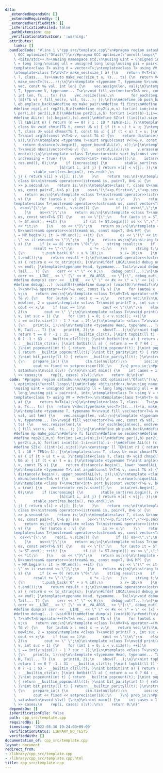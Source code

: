 ```yaml
---
data:
  _extendedDependsOn: []
  _extendedRequiredBy: []
  _extendedVerifiedWith: []
  _isVerificationFailed: false
  _pathExtension: cpp
  _verificationStatusIcon: ':warning:'
  attributes:
    links: []
  bundledCode: "#line 1 \"cpp_src/template.cpp\"\n#pragma region satashun\n//#pragma\
    \ GCC optimize(\"Ofast\")\n//#pragma GCC optimize(\"unroll-loops\")\n#include\
    \ <bits/stdc++.h>\nusing namespace std;\n\nusing uint = unsigned int;\nusing ll\
    \ = long long;\nusing ull = unsigned long long;\nusing pii = pair<int, int>;\n\
    template<class T> using V = vector<T>;\ntemplate<class T> using VV = V<V<T>>;\n\
    \ntemplate<class T>\nV<T> make_vec(size_t a) {\n    return V<T>(a);\n}\n\ntemplate<class\
    \ T, class... Ts>\nauto make_vec(size_t a, Ts... ts) {\n  return V<decltype(make_vec<T>(ts...))>(a,\
    \ make_vec<T>(ts...));\n}\n\ntemplate <typename T, typename V>\nvoid fill_vec(vector<T>&\
    \ vec, const V& val, int len) {\n    vec.assign(len, val);\n}\ntemplate <typename\
    \ T, typename V, typename... Ts>\nvoid fill_vec(vector<T>& vec, const V& val,\
    \ int len, Ts... ts) {\n    vec.resize(len),\n        for_each(begin(vec), end(vec),\
    \ [&](T& v) { fill_vec(v, val, ts...); });\n}\n\n#define pb push_back\n#define\
    \ eb emplace_back\n#define mp make_pair\n#define fi first\n#define se second\n\
    #define rep(i,n) rep2(i,0,n)\n#define rep2(i,m,n) for(int i=m;i<(n);i++)\n#define\
    \ per(i,b) per2(i,0,b)\n#define per2(i,a,b) for(int i=int(b)-1;i>=int(a);i--)\n\
    #define ALL(c) (c).begin(),(c).end()\n#define SZ(x) ((int)(x).size())\n\nconstexpr\
    \ ll TEN(int n) { return (n == 0) ? 1 : 10 * TEN(n-1); }\n\ntemplate<class T,\
    \ class U> void chmin(T& t, const U& u) { if (t > u) t = u; }\ntemplate<class\
    \ T, class U> void chmax(T& t, const U& u) { if (t < u) t = u; }\n\ntemplate <typename\
    \ T>\nint arglb(const V<T>& v, const T& x) {\n    return distance(v.begin(), lower_bound(ALL(v),\
    \ x));\n}\n\ntemplate <typename T>\nint argub(const V<T>& v, const T& x) {\n \
    \   return distance(v.begin(), upper_bound(ALL(v), x));\n}\n\ntemplate <class\
    \ T>\nvoid mkuni(vector<T>& v) {\n    sort(ALL(v));\n    v.erase(unique(ALL(v)),\
    \ end(v));\n}\n\ntemplate <class T>\nvector<int> sort_by(const vector<T>& v, bool\
    \ increasing = true) {\n    vector<int> res(v.size());\n    iota(res.begin(),\
    \ res.end(), 0);\n\n    if (increasing) {\n        stable_sort(res.begin(), res.end(),\n\
    \                    [&](int i, int j) { return v[i] < v[j]; });\n    } else {\n\
    \        stable_sort(res.begin(), res.end(),\n                    [&](int i, int\
    \ j) { return v[i] > v[j]; });\n    }\n    return res;\n}\n\ntemplate <class T,\
    \ class U>\nistream& operator>>(istream& is, pair<T, U>& p) {\n    is >> p.first\
    \ >> p.second;\n    return is;\n}\n\ntemplate<class T, class U>\nostream& operator<<(ostream&\
    \ os, const pair<T, U>& p) {\n    os<<\"(\"<<p.first<<\",\"<<p.second<<\")\";\n\
    \    return os;\n}\n\ntemplate <class T>\nistream& operator>>(istream& is, vector<T>&\
    \ v) {\n    for (auto& x : v) {\n        is >> x;\n    }\n    return is;\n}\n\n\
    template<class T>\nostream& operator<<(ostream& os, const vector<T>& v) {\n  \
    \  os<<\"{\";\n    rep(i, v.size()) {\n        if (i) os<<\",\";\n        os<<v[i];\n\
    \    }\n    os<<\"}\";\n    return os;\n}\n\ntemplate <class T>\nostream& operator<<(ostream&\
    \ os, const set<T>& ST) {\n    os << \"{\";\n    for (auto it = ST.begin(); it\
    \ != ST.end(); ++it) {\n        if (it != ST.begin()) os << \",\";\n        os\
    \ << *it;\n    }\n    os << \"}\";\n    return os;\n}\n\ntemplate <class T, class\
    \ U>\nostream& operator<<(ostream& os, const map<T, U>& MP) {\n    for (auto it\
    \ = MP.begin(); it != MP.end(); ++it) {\n        os << \"(\" << it->first << \"\
    : \" << it->second << \")\";\n    }\n    return os;\n}\n\nstring to_string(__int128_t\
    \ x) {\n    if (x == 0) return \"0\";\n    string result;\n    if (x < 0) {\n\
    \        result += \"-\";\n        x *= -1;\n    }\n    string t;\n    while (x)\
    \ {\n        t.push_back('0' + x % 10);\n        x /= 10;\n    }\n    reverse(t.begin(),\
    \ t.end());\n    return result + t;\n}\n\nostream& operator<<(ostream& o, __int128_t\
    \ x) { return o << to_string(x); }\n\n\n#ifdef LOCAL\nvoid debug_out() { cerr\
    \ << endl; }\ntemplate<typename Head, typename... Tail>\nvoid debug_out(Head H,\
    \ Tail... T) {\n    cerr << \" \" << H;\n    debug_out(T...);\n}\n#define debug(...)\
    \ cerr << __LINE__ << \" [\" << #__VA_ARGS__ << \"]:\", debug_out(__VA_ARGS__)\n\
    #define dump(x) cerr << __LINE__ << \" \" << #x << \" = \" << (x) << endl\n#else\n\
    #define debug(...) (void(0))\n#define dump(x) (void(0))\n#endif\n\ntemplate <class\
    \ T>\nV<T>& operator+=(V<T>& vec, const T& v) {\n    for (auto& x : vec) x +=\
    \ v;\n    return vec;\n}\n\ntemplate <class T>\nV<T>& operator-=(V<T>& vec, const\
    \ T& v) {\n    for (auto& x : vec) x -= v;\n    return vec;\n}\n\n// suc : 1 =\
    \ newline, 2 = space\ntemplate <class T>\nvoid print(T x, int suc = 1) {\n   \
    \ cout << x;\n    if (suc == 1)\n        cout << \"\\n\";\n    else if (suc ==\
    \ 2)\n        cout << \" \";\n}\n\ntemplate <class T>\nvoid print(const vector<T>&\
    \ v, int suc = 1) {\n    for (int i = 0; i < v.size(); ++i)\n        print(v[i],\
    \ i == int(v.size()) - 1 ? suc : 2);\n}\n\ntemplate <class T>\nvoid show(T x)\
    \ {\n    print(x, 1);\n}\n\ntemplate <typename Head, typename... Tail>\nvoid show(Head\
    \ H, Tail... T) {\n    print(H, 2);\n    show(T...);\n}\n\nint topbit(int t) {\
    \ return t == 0 ? -1 : 31 - __builtin_clz(t); }\nint topbit(ll t) { return t ==\
    \ 0 ? -1 : 63 - __builtin_clzll(t); }\nint botbit(int a) { return a == 0 ? 32\
    \ : __builtin_ctz(a); }\nint botbit(ll a) { return a == 0 ? 64 : __builtin_ctzll(a);\
    \ }\nint popcount(int t) { return __builtin_popcount(t); }\nint popcount(ll t)\
    \ { return __builtin_popcountll(t); }\nint bit_parity(int t) { return __builtin_parity(t);\
    \ }\nint bit_parity(ll t) { return __builtin_parityll(t); }\n\nstruct prepare_io\
    \ {\n    prepare_io() {\n        cin.tie(nullptr);\n        ios::sync_with_stdio(false);\n\
    \        cout << fixed << setprecision(10);\n    }\n} prep_io;\n#pragma endregion\
    \ satashun\n\nvoid slv() {\n\n}\n\nint main() {\n    int cases = 1;\n    //cin\
    \ >> cases;\n    rep(i, cases) slv();\n\n    return 0;\n}\n"
  code: "#pragma region satashun\n//#pragma GCC optimize(\"Ofast\")\n//#pragma GCC\
    \ optimize(\"unroll-loops\")\n#include <bits/stdc++.h>\nusing namespace std;\n\
    \nusing uint = unsigned int;\nusing ll = long long;\nusing ull = unsigned long\
    \ long;\nusing pii = pair<int, int>;\ntemplate<class T> using V = vector<T>;\n\
    template<class T> using VV = V<V<T>>;\n\ntemplate<class T>\nV<T> make_vec(size_t\
    \ a) {\n    return V<T>(a);\n}\n\ntemplate<class T, class... Ts>\nauto make_vec(size_t\
    \ a, Ts... ts) {\n  return V<decltype(make_vec<T>(ts...))>(a, make_vec<T>(ts...));\n\
    }\n\ntemplate <typename T, typename V>\nvoid fill_vec(vector<T>& vec, const V&\
    \ val, int len) {\n    vec.assign(len, val);\n}\ntemplate <typename T, typename\
    \ V, typename... Ts>\nvoid fill_vec(vector<T>& vec, const V& val, int len, Ts...\
    \ ts) {\n    vec.resize(len),\n        for_each(begin(vec), end(vec), [&](T& v)\
    \ { fill_vec(v, val, ts...); });\n}\n\n#define pb push_back\n#define eb emplace_back\n\
    #define mp make_pair\n#define fi first\n#define se second\n#define rep(i,n) rep2(i,0,n)\n\
    #define rep2(i,m,n) for(int i=m;i<(n);i++)\n#define per(i,b) per2(i,0,b)\n#define\
    \ per2(i,a,b) for(int i=int(b)-1;i>=int(a);i--)\n#define ALL(c) (c).begin(),(c).end()\n\
    #define SZ(x) ((int)(x).size())\n\nconstexpr ll TEN(int n) { return (n == 0) ?\
    \ 1 : 10 * TEN(n-1); }\n\ntemplate<class T, class U> void chmin(T& t, const U&\
    \ u) { if (t > u) t = u; }\ntemplate<class T, class U> void chmax(T& t, const\
    \ U& u) { if (t < u) t = u; }\n\ntemplate <typename T>\nint arglb(const V<T>&\
    \ v, const T& x) {\n    return distance(v.begin(), lower_bound(ALL(v), x));\n\
    }\n\ntemplate <typename T>\nint argub(const V<T>& v, const T& x) {\n    return\
    \ distance(v.begin(), upper_bound(ALL(v), x));\n}\n\ntemplate <class T>\nvoid\
    \ mkuni(vector<T>& v) {\n    sort(ALL(v));\n    v.erase(unique(ALL(v)), end(v));\n\
    }\n\ntemplate <class T>\nvector<int> sort_by(const vector<T>& v, bool increasing\
    \ = true) {\n    vector<int> res(v.size());\n    iota(res.begin(), res.end(),\
    \ 0);\n\n    if (increasing) {\n        stable_sort(res.begin(), res.end(),\n\
    \                    [&](int i, int j) { return v[i] < v[j]; });\n    } else {\n\
    \        stable_sort(res.begin(), res.end(),\n                    [&](int i, int\
    \ j) { return v[i] > v[j]; });\n    }\n    return res;\n}\n\ntemplate <class T,\
    \ class U>\nistream& operator>>(istream& is, pair<T, U>& p) {\n    is >> p.first\
    \ >> p.second;\n    return is;\n}\n\ntemplate<class T, class U>\nostream& operator<<(ostream&\
    \ os, const pair<T, U>& p) {\n    os<<\"(\"<<p.first<<\",\"<<p.second<<\")\";\n\
    \    return os;\n}\n\ntemplate <class T>\nistream& operator>>(istream& is, vector<T>&\
    \ v) {\n    for (auto& x : v) {\n        is >> x;\n    }\n    return is;\n}\n\n\
    template<class T>\nostream& operator<<(ostream& os, const vector<T>& v) {\n  \
    \  os<<\"{\";\n    rep(i, v.size()) {\n        if (i) os<<\",\";\n        os<<v[i];\n\
    \    }\n    os<<\"}\";\n    return os;\n}\n\ntemplate <class T>\nostream& operator<<(ostream&\
    \ os, const set<T>& ST) {\n    os << \"{\";\n    for (auto it = ST.begin(); it\
    \ != ST.end(); ++it) {\n        if (it != ST.begin()) os << \",\";\n        os\
    \ << *it;\n    }\n    os << \"}\";\n    return os;\n}\n\ntemplate <class T, class\
    \ U>\nostream& operator<<(ostream& os, const map<T, U>& MP) {\n    for (auto it\
    \ = MP.begin(); it != MP.end(); ++it) {\n        os << \"(\" << it->first << \"\
    : \" << it->second << \")\";\n    }\n    return os;\n}\n\nstring to_string(__int128_t\
    \ x) {\n    if (x == 0) return \"0\";\n    string result;\n    if (x < 0) {\n\
    \        result += \"-\";\n        x *= -1;\n    }\n    string t;\n    while (x)\
    \ {\n        t.push_back('0' + x % 10);\n        x /= 10;\n    }\n    reverse(t.begin(),\
    \ t.end());\n    return result + t;\n}\n\nostream& operator<<(ostream& o, __int128_t\
    \ x) { return o << to_string(x); }\n\n\n#ifdef LOCAL\nvoid debug_out() { cerr\
    \ << endl; }\ntemplate<typename Head, typename... Tail>\nvoid debug_out(Head H,\
    \ Tail... T) {\n    cerr << \" \" << H;\n    debug_out(T...);\n}\n#define debug(...)\
    \ cerr << __LINE__ << \" [\" << #__VA_ARGS__ << \"]:\", debug_out(__VA_ARGS__)\n\
    #define dump(x) cerr << __LINE__ << \" \" << #x << \" = \" << (x) << endl\n#else\n\
    #define debug(...) (void(0))\n#define dump(x) (void(0))\n#endif\n\ntemplate <class\
    \ T>\nV<T>& operator+=(V<T>& vec, const T& v) {\n    for (auto& x : vec) x +=\
    \ v;\n    return vec;\n}\n\ntemplate <class T>\nV<T>& operator-=(V<T>& vec, const\
    \ T& v) {\n    for (auto& x : vec) x -= v;\n    return vec;\n}\n\n// suc : 1 =\
    \ newline, 2 = space\ntemplate <class T>\nvoid print(T x, int suc = 1) {\n   \
    \ cout << x;\n    if (suc == 1)\n        cout << \"\\n\";\n    else if (suc ==\
    \ 2)\n        cout << \" \";\n}\n\ntemplate <class T>\nvoid print(const vector<T>&\
    \ v, int suc = 1) {\n    for (int i = 0; i < v.size(); ++i)\n        print(v[i],\
    \ i == int(v.size()) - 1 ? suc : 2);\n}\n\ntemplate <class T>\nvoid show(T x)\
    \ {\n    print(x, 1);\n}\n\ntemplate <typename Head, typename... Tail>\nvoid show(Head\
    \ H, Tail... T) {\n    print(H, 2);\n    show(T...);\n}\n\nint topbit(int t) {\
    \ return t == 0 ? -1 : 31 - __builtin_clz(t); }\nint topbit(ll t) { return t ==\
    \ 0 ? -1 : 63 - __builtin_clzll(t); }\nint botbit(int a) { return a == 0 ? 32\
    \ : __builtin_ctz(a); }\nint botbit(ll a) { return a == 0 ? 64 : __builtin_ctzll(a);\
    \ }\nint popcount(int t) { return __builtin_popcount(t); }\nint popcount(ll t)\
    \ { return __builtin_popcountll(t); }\nint bit_parity(int t) { return __builtin_parity(t);\
    \ }\nint bit_parity(ll t) { return __builtin_parityll(t); }\n\nstruct prepare_io\
    \ {\n    prepare_io() {\n        cin.tie(nullptr);\n        ios::sync_with_stdio(false);\n\
    \        cout << fixed << setprecision(10);\n    }\n} prep_io;\n#pragma endregion\
    \ satashun\n\nvoid slv() {\n\n}\n\nint main() {\n    int cases = 1;\n    //cin\
    \ >> cases;\n    rep(i, cases) slv();\n\n    return 0;\n}"
  dependsOn: []
  isVerificationFile: false
  path: cpp_src/template.cpp
  requiredBy: []
  timestamp: '2022-08-30 19:24:03+09:00'
  verificationStatus: LIBRARY_NO_TESTS
  verifiedWith: []
documentation_of: cpp_src/template.cpp
layout: document
redirect_from:
- /library/cpp_src/template.cpp
- /library/cpp_src/template.cpp.html
title: cpp_src/template.cpp
---
```

